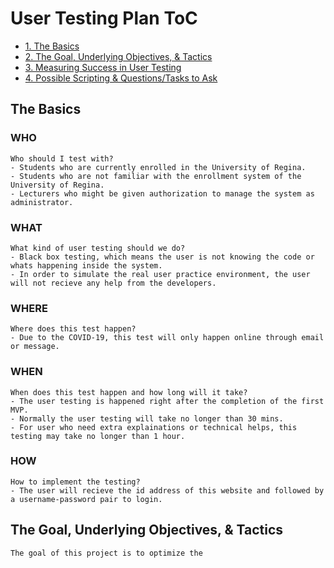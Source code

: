 # User Testing Plan ToC

- [1. The Basics]()
- [2. The Goal, Underlying Objectives, & Tactics]()
- [3. Measuring Success in User Testing]()
- [4. Possible Scripting & Questions/Tasks to Ask]()

## The Basics

### WHO
    Who should I test with? 
    - Students who are currently enrolled in the University of Regina.
    - Students who are not familiar with the enrollment system of the University of Regina.
    - Lecturers who might be given authorization to manage the system as administrator.

### WHAT
    What kind of user testing should we do?
    - Black box testing, which means the user is not knowing the code or whats happening inside the system. 
    - In order to simulate the real user practice environment, the user will not recieve any help from the developers.

### WHERE
    Where does this test happen?
    - Due to the COVID-19, this test will only happen online through email or message.

### WHEN
    When does this test happen and how long will it take?
    - The user testing is happened right after the completion of the first MVP.
    - Normally the user testing will take no longer than 30 mins.
    - For user who need extra explainations or technical helps, this testing may take no longer than 1 hour.

### HOW
    How to implement the testing?
    - The user will recieve the id address of this website and followed by a username-password pair to login.

## The Goal, Underlying Objectives, & Tactics
    The goal of this project is to optimize the 